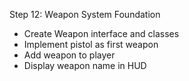 Step 12: Weapon System Foundation
- Create Weapon interface and classes
- Implement pistol as first weapon
- Add weapon to player
- Display weapon name in HUD